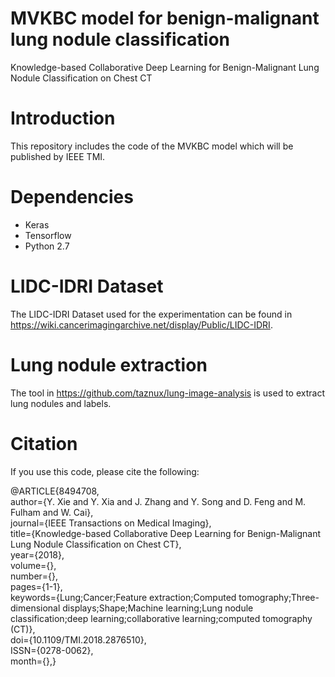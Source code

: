 # MVKBC model for benign-malignant lung nodule classification
Knowledge-based Collaborative Deep Learning for Benign-Malignant Lung Nodule Classification on Chest CT

# Introduction
This repository includes the code of the MVKBC model which will be published by IEEE TMI.

# Dependencies
* Keras
* Tensorflow
* Python 2.7

#  LIDC-IDRI Dataset
The LIDC-IDRI Dataset used for the experimentation can be found in https://wiki.cancerimagingarchive.net/display/Public/LIDC-IDRI.

# Lung nodule extraction
The tool in https://github.com/taznux/lung-image-analysis is used to extract lung nodules and labels.

# Citation
If you use this code, please cite the following:

   @ARTICLE{8494708,   
     author={Y. Xie and Y. Xia and J. Zhang and Y. Song and D. Feng and M. Fulham and W. Cai},         
     journal={IEEE Transactions on Medical Imaging},          
     title={Knowledge-based Collaborative Deep Learning for Benign-Malignant Lung Nodule Classification on Chest CT},     
     year={2018},  
     volume={},  
     number={},  
     pages={1-1},  
     keywords={Lung;Cancer;Feature extraction;Computed tomography;Three-dimensional displays;Shape;Machine learning;Lung                nodule classification;deep learning;collaborative learning;computed tomography (CT)},  
     doi={10.1109/TMI.2018.2876510},  
     ISSN={0278-0062},  
     month={},} 

